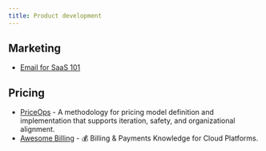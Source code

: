 ```yaml
---
title: Product development
---
```


## Marketing

- [Email for SaaS 101](https://loops.so/email-for-saas)

## Pricing

- [PriceOps](https://priceops.org/) - A methodology for pricing model definition and implementation that supports iteration, safety, and organizational alignment.
- [Awesome Billing](https://github.com/kdeldycke/awesome-billing) - 💰 Billing & Payments Knowledge for Cloud Platforms.
